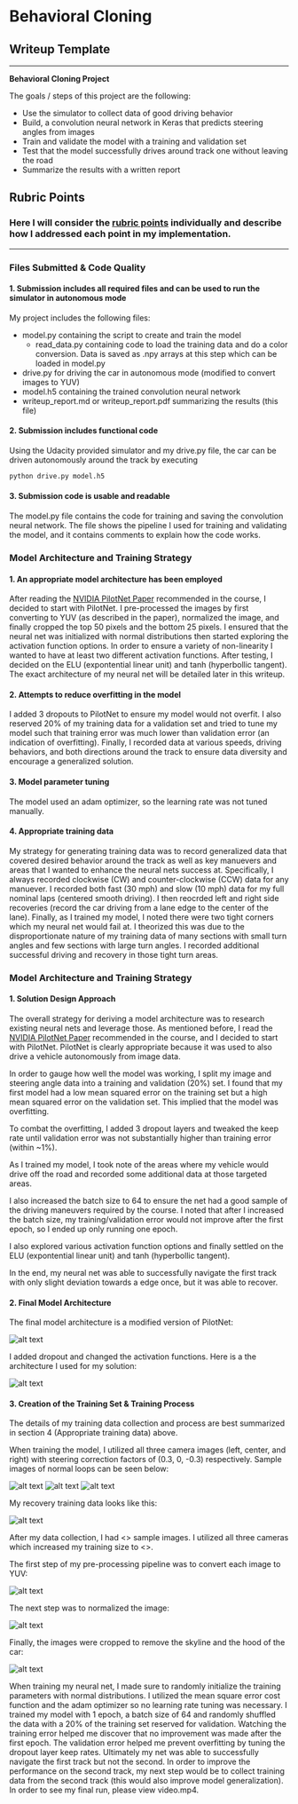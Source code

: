 # **Behavioral Cloning** 

## Writeup Template

---

**Behavioral Cloning Project**

The goals / steps of this project are the following:
* Use the simulator to collect data of good driving behavior
* Build, a convolution neural network in Keras that predicts steering angles from images
* Train and validate the model with a training and validation set
* Test that the model successfully drives around track one without leaving the road
* Summarize the results with a written report


[//]: # (Image References)

[image0]: ./examples/PilotNet.png "PilotNet"
[image1]: ./examples/model_viz.png "Model Visualization"
[image2_L]: ./examples/Left.png "Normal Driving Left Camera"
[image2_C]: ./examples/Center.png "Normal Driving Center Camera"
[image2_R]: ./examples/Right.png "Normal Driving Right Camera"
[image3]: ./examples/Recover.png "Recovery Image"
[image_YUV]: ./examples/YUV.png "YUV Image"
[image_norm]: ./examples/Norm.png "Normalized Image"
[image_crop]: ./examples/Crop.png "Cropped Image"

## Rubric Points
### Here I will consider the [rubric points](https://review.udacity.com/#!/rubrics/432/view) individually and describe how I addressed each point in my implementation.  

---
### Files Submitted & Code Quality

#### 1. Submission includes all required files and can be used to run the simulator in autonomous mode

My project includes the following files:
* model.py containing the script to create and train the model
	* read_data.py containing code to load the training data and do a color conversion. Data is saved as .npy arrays at this step which can be loaded in model.py
* drive.py for driving the car in autonomous mode (modified to convert images to YUV)
* model.h5 containing the trained convolution neural network 
* writeup_report.md or writeup_report.pdf summarizing the results (this file)

#### 2. Submission includes functional code
Using the Udacity provided simulator and my drive.py file, the car can be driven autonomously around the track by executing 
```sh
python drive.py model.h5
```

#### 3. Submission code is usable and readable

The model.py file contains the code for training and saving the convolution neural network. The file shows the pipeline I used for training and validating the model, and it contains comments to explain how the code works.

### Model Architecture and Training Strategy

#### 1. An appropriate model architecture has been employed

After reading the [NVIDIA PilotNet Paper](https://arxiv.org/pdf/1704.07911.pdf) recommended in the course, I decided to start with PilotNet. 
I pre-processed the images by first converting to YUV (as described in the paper), normalized the image, and finally cropped the top 50 pixels and the bottom 25 pixels.
I ensured that the neural net was initialized with normal distributions then started exploring the activation function options.
In order to ensure a variety of non-linearity I wanted to have at least two different activation functions. After testing, I decided on the ELU (expontential linear unit) and tanh (hyperbollic tangent).
The exact architecture of my neural net will be detailed later in this writeup.

#### 2. Attempts to reduce overfitting in the model

I added 3 dropouts to PilotNet to ensure my model would not overfit. 
I also reserved 20% of my training data for a validation set and tried to tune my model such that training error was much lower than validation error (an indication of overfitting).
Finally, I recorded data at various speeds, driving behaviors, and both directions around the track to ensure data diversity and encourage a generalized solution.

#### 3. Model parameter tuning

The model used an adam optimizer, so the learning rate was not tuned manually.

#### 4. Appropriate training data

My strategy for generating training data was to record generalized data that covered desired behavior around the track as well as key manuevers and areas that I wanted to enhance the neural nets success at.
Specifically, I always recorded clockwise (CW) and counter-clockwise (CCW) data for any manuever.
I recorded both fast (30 mph) and slow (10 mph) data for my full nominal laps (centered smooth driving).
I then reocrded left and right side recoveries (record the car driving from a lane edge to the center of the lane).
Finally, as I trained my model, I noted there were two tight corners which my neural net would fail at.
I theorized this was due to the disproportionate nature of my training data of many sections with small turn angles and few sections with large turn angles.
I recorded additional successful driving and recovery in those tight turn areas. 

### Model Architecture and Training Strategy

#### 1. Solution Design Approach

The overall strategy for deriving a model architecture was to research existing neural nets and leverage those. 
As mentioned before, I read the [NVIDIA PilotNet Paper](https://arxiv.org/pdf/1704.07911.pdf) recommended in the course, and I decided to start with PilotNet.
PilotNet is clearly appropriate because it was used to also drive a vehicle autonomously from image data.

In order to gauge how well the model was working, I split my image and steering angle data into a training and validation (20%) set. 
I found that my first model had a low mean squared error on the training set but a high mean squared error on the validation set. This implied that the model was overfitting. 

To combat the overfitting, I added 3 dropout layers and tweaked the keep rate until validation error was not substantially higher than training error (within ~1%).

As I trained my model, I took note of the areas where my vehicle would drive off the road and recorded some additional data at those targeted areas.

I also increased the batch size to 64 to ensure the net had a good sample of the driving maneuvers required by the course.
I noted that after I increased the batch size, my training/validation error would not improve after the first epoch, so I ended up only running one epoch.

I also explored various activation function options and finally settled on the ELU (expontential linear unit) and tanh (hyperbollic tangent).

In the end, my neural net was able to successfully navigate the first track with only slight deviation towards a edge once, but it was able to recover.

#### 2. Final Model Architecture

The final model architecture is a modified version of PilotNet:

![alt text][image0]

I added dropout and changed the activation functions. 
Here is a the architecture I used for my solution:

![alt text][image1]

#### 3. Creation of the Training Set & Training Process

The details of my training data collection and process are best summarized in section 4 (Appropriate training data) above.

When training the model, I utilized all three camera images (left, center, and right) with steering correction factors of (0.3, 0, -0.3) respectively.
Sample images of normal loops can be seen below:

![alt text][image2_L]
![alt text][image2_C]
![alt text][image2_R]

My recovery training data looks like this:

![alt text][image3]

After my data collection, I had <<TODO>> sample images. I utilized all three cameras which increased my training size to <<TODO>>.

The first step of my pre-processing pipeline was to convert each image to YUV:

![alt text][image_YUV]

The next step was to normalized the image:

![alt text][image_norm]

Finally, the images were cropped to remove the skyline and the hood of the car:

![alt text][image_crop]

When training my neural net, I made sure to randomly initialize the training parameters with normal distributions.
I utilized the mean square error cost function and the adam optimizer so no learning rate tuning was necessary.
I trained my model with 1 epoch, a batch size of 64 and randomly shuffled the data with a 20% of the training set reserved for validation.
Watching the training error helped me discover that no improvement was made after the first epoch.
The validation error helped me prevent overfitting by tuning the dropout layer keep rates.
Ultimately my net was able to successfully navigate the first track but not the second.
In order to improve the performance on the second track, my next step would be to collect training data from the second track (this would also improve model generalization).
In order to see my final run, please view video.mp4.